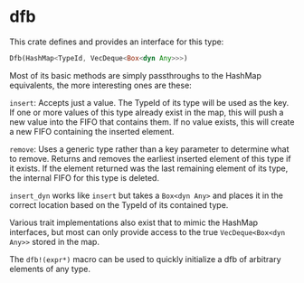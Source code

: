 # dfb

This crate defines and provides an interface for this type: 
```rust 
Dfb(HashMap<TypeId, VecDeque<Box<dyn Any>>>)
```
Most of its basic methods are simply passthroughs to the HashMap equivalents, the more interesting ones are these:

`insert`: Accepts just a value. The TypeId of its type will be used as the key. If one or more values of this type already exist in the map, this will push a new value into the FIFO that contains them. If no value exists, this will create a new FIFO containing the inserted element.

`remove`: Uses a generic type rather than a key parameter to determine what to remove. Returns and removes the earliest inserted element of this type if it exists. If the element returned was the last remaining element of its type, the internal FIFO for this type is deleted.

`insert_dyn` works like `insert` but takes a `Box<dyn Any>` and places it in the correct location based on the TypeId of its contained type.

Various trait implementations also exist that to mimic the HashMap interfaces, but most can only provide access to the true `VecDeque<Box<dyn Any>>` stored in the map.

The `dfb!(expr*)` macro can be used to quickly initialize a dfb of arbitrary elements of any type.